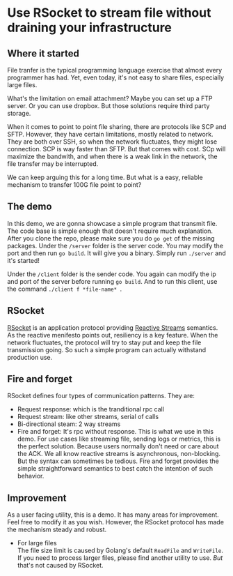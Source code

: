 # Use RSocket to stream file without draining your infrastructure

## Where it started

File tranfer is the typical programming language exercise that almost every programmer has had. Yet, even today, it's not easy to share files, especially large files.

What's the limitation on email attachment? Maybe you can set up a FTP server. Or you can use dropbox. But those solutions require third party storage. 

When it comes to point to point file sharing, there are protocols like SCP and SFTP. However, they have certain limitations, mostly related to network. They are both over SSH, so when the network fluctuates, they might lose connection. SCP is way faster than SFTP. But that comes with cost. SCp will maximize the bandwith, and when there is a weak link in the network, the file transfer may be interrupted. 

We can keep arguing this for a long time. But what is a easy, reliable mechanism to transfer 100G file point to point?


## The demo

In this demo, we are gonna showcase a simple program that transmit file.
The code base is simple enough that doesn't require much explanation. 
After you clone the repo, please make sure you do `go get` of the missing packages.
Under the `/server` folder is the server code. You may modify the port and then run
`go build`. It will give you a binary. Simply run `./server` and it's started!

Under the `/client` folder is the sender code. You again can modify the ip and port of the server before running `go build`.
And to run this client, use the command `./client f *file-name* `.

## RSocket
[RSocket](http://rsocket.io) is an application protocol providing [Reactive Streams](https://www.reactivemanifesto.org/) semantics. As the reactive menifesto points out, resiliency is a key feature. When the network fluctuates, the protocol will try to stay put and keep the file transmission going. So such a simple program can actually withstand production use. 

## Fire and forget
RSocket defines four types of communication patterns. They are:
* Request response: which is the tranditional rpc call
* Request stream: like other streams, serial of calls
* Bi-directional steam: 2 way streams
* Fire and forget: It's rpc without response. This is what we use in this demo. For use cases like streaming file, sending logs or metrics, this is the perfect solution. Because users normally don't need or care about the ACK. We all know reactive streams is asynchronous, non-blocking. But the syntax can sometimes be tedious. Fire and forget provides the simple straightforward semantics to best catch the intention of such behavior.

## Improvement
As a user facing utility, this is a demo. It has many areas for improvement. Feel free to modify it as you wish. However, the RSocket protocol has made the mechanism steady and robust. 
* For large files   
The file size limit is caused by Golang's default `ReadFile` and `WriteFile`. If you need to process larger files, please find another utility to use. *But* that's not caused by RSocket.

